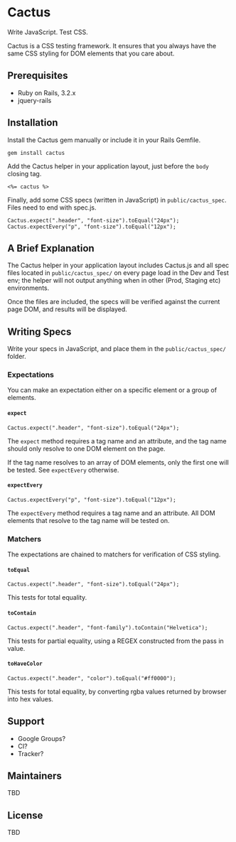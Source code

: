# Cactus

Write JavaScript. Test CSS.

Cactus is a CSS testing framework. It ensures that you always have the same CSS styling for DOM elements that you care about.

## Prerequisites

- Ruby on Rails, 3.2.x
- jquery-rails

## Installation

Install the Cactus gem manually or include it in your Rails Gemfile.

    gem install cactus

Add the Cactus helper in your application layout, just before the `body` closing tag.

    <%= cactus %>

Finally, add some CSS specs (written in JavaScript) in `public/cactus_spec`. Files need to end with spec.js.

    Cactus.expect(".header", "font-size").toEqual("24px");
    Cactus.expectEvery("p", "font-size").toEqual("12px");

## A Brief Explanation

The Cactus helper in your application layout includes Cactus.js and all spec files located in `public/cactus_spec/` on every page load in the Dev and Test env; the helper will not output anything when in other (Prod, Staging etc) environments.

Once the files are included, the specs will be verified against the current page DOM, and results will be displayed.

## Writing Specs

Write your specs in JavaScript, and place them in the `public/cactus_spec/` folder.

### Expectations

You can make an expectation either on a specific element or a group of elements.

#### `expect`

    Cactus.expect(".header", "font-size").toEqual("24px");

The `expect` method requires a tag name and an attribute, and the tag name should only resolve to one DOM element on the page.

If the tag name resolves to an array of DOM elements, only the first one will be tested. See `expectEvery` otherwise.

#### `expectEvery`

    Cactus.expectEvery("p", "font-size").toEqual("12px");

The `expectEvery` method requires a tag name and an attribute. All DOM elements that resolve to the tag name will be tested on.

### Matchers

The expectations are chained to matchers for verification of CSS styling.

#### `toEqual`

    Cactus.expect(".header", "font-size").toEqual("24px");

This tests for total equality.

#### `toContain`

    Cactus.expect(".header", "font-family").toContain("Helvetica");

This tests for partial equality, using a REGEX constructed from the pass in value.

#### `toHaveColor`

    Cactus.expect(".header", "color").toEqual("#ff0000");

This tests for total equality, by converting rgba values returned by browser into hex values.

## Support
- Google Groups?
- CI?
- Tracker?

## Maintainers
TBD

## License

TBD
